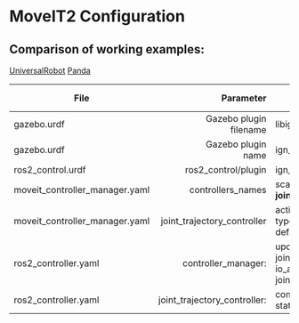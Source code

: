 # MoveIT2 Configuration

## Comparison of working examples:
[UniversalRobot](https://github.com/UniversalRobots/Universal_Robots_ROS2_Gazebo_Simulation)
[Panda](https://github.com/AndrejOrsula/panda_ign_moveit2)

 File|  Parameter | Universal <br> Robot | Panda | IGN UR
----| ----: | --- | ----| ---- |
 gazebo.urdf| Gazebo plugin <br> filename | libign_ros2_control-system.so | ign_ros2_control-system | 
 gazebo.urdf | Gazebo plugin <br> name | ign_ros2_control::IgnitionROS2ControlPlugin | ign_ros2_control::IgnitionROS2ControlPlugin
ros2_control.urdf | ros2_control/plugin | ign_ros2_control/IgnitionSystem | ign_ros2_control/IgnitionSystem
moveit_controller_manager.yaml | controllers_names | scaled_joint_trajectory_controller <br> **joint_trajectory_controller** | **joint_trajectory_controller** <br> gripper_trajectory_names
moveit_controller_manager.yaml | joint_trajectory_controller | action_ns: follow_joint_trajectory <br> type: FollowJointTrajectory <br> default: true | action_ns: follow_joint_trajectory <br> type: FollowJointTrajectory 
ros2_controller.yaml | controller_manager: | update_rate: Hz <br> joint_state_broadcaster <br> io_and_status_controller <br> joint_trajectory_controller | update_rate: 250Hz <br> joint_state_broadcaster <br> joint_trajectory_controller 
ros2_controller.yaml | joint_trajectory_controller: | command_interfaces: position <br> state_interfaces: position, velocity | command_interfaces: effort <br> state_interfaces: position, velocity